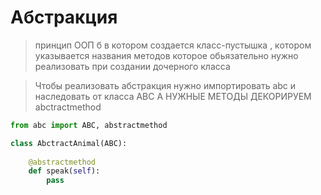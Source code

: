 # Абстракция 
> принцип ООП б в котором создается класс-пустышка , котором указывается названия методов которое обьязательно нужно реализовать при создании дочерного класса


> Чтобы реализовать абстракция нужно импортировать abc и наследовать от класса ABC А НУЖНЫЕ МЕТОДЫ ДЕКОРИРУЕМ abctractmethod

``` py
from abc import ABC, abstractmethod

class AbctractAnimal(ABC):
    
    @abstractmethod
    def speak(self):
        pass
```